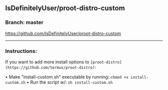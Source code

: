 ## IsDefinitelyUser/proot-distro-custom
### Branch: master
https://github.com/IsDefinitelyUser/proot-distro-custom
***

### Instructions:

If you want to add more install options to `[proot-distro](https://github.com/termux/proot-distro)`:

• Make "install-custom.sh" executable by running:
`chmod +x install-custom.sh`
• Run the script w/:
`sh install-custom.sh`